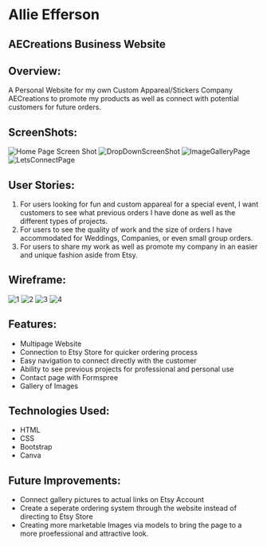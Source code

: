 # Allie Efferson

## AECreations Business Website

## Overview:
A Personal Website for my own Custom Appareal/Stickers Company AECreations to promote my products as well as connect with potential customers for future orders. 

## ScreenShots:
![Home Page Screen Shot](https://github.com/user-attachments/assets/6dcf88dc-649a-4ea6-8073-8f58e6dfa91a)
![DropDownScreenShot](https://github.com/user-attachments/assets/84dfd580-3149-46c0-adeb-3bdb081704c1)
![ImageGalleryPage](https://github.com/user-attachments/assets/7a4f386a-9153-4a53-9460-17b2500aa189)
![LetsConnectPage](https://github.com/user-attachments/assets/a87dc181-14ce-4e4b-a70d-4c837aa3aba5)

## User Stories:
1. For users looking for fun and custom appareal for a special event, I want customers to see what previous orders I have done as well as the different types of projects.
2. For users to see the quality of work and the size of orders I have accommodated for Weddings, Companies, or even small group orders.
3. For users to share my work as well as promote my company in an easier and unique fashion aside from Etsy.

## Wireframe:
![1](https://github.com/user-attachments/assets/9bc2717d-2bc8-4612-956d-4cc70070a4bf)
![2](https://github.com/user-attachments/assets/513494d8-fa73-4e30-9859-e347df5e71d9)
![3](https://github.com/user-attachments/assets/b1e11cdb-a6ea-4d9b-b03d-6ea25f5bdbe1)
![4](https://github.com/user-attachments/assets/d7e39957-717e-4a52-8a00-39357461a7b2)

## Features:
- Multipage Website
- Connection to Etsy Store for quicker ordering process
- Easy navigation to connect directly with the customer
- Ability to see previous projects for professional and personal use
- Contact page with Formspree
- Gallery of Images

## Technologies Used:
- HTML
- CSS
- Bootstrap
- Canva

## Future Improvements:
- Connect gallery pictures to actual links on Etsy Account
- Create a seperate ordering system through the website instead of directing to Etsy Store
- Creating more marketable Images via models to bring the page to a more proefessional and attractive look.



